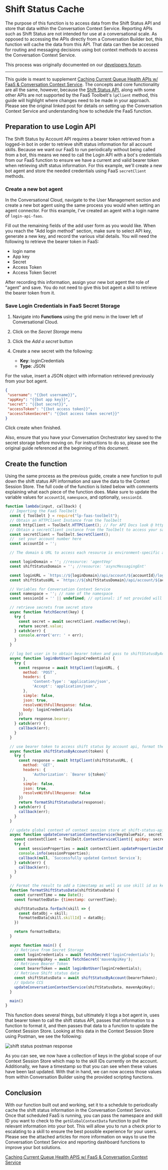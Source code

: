 # Shift Status Cache

The purpose of this function is to access data from the Shift Status API and store that data within the Conversation Context Service. Reporting APIs such as Shift Status are not intended for use at a conversational scale. As opposed to accessing the APIs directly from a Conversation Builder bot, this function will cache the data from this API. That data can then be accessed for routing and messaging decisions using bot context methods to access the Conversation Context Service.

This process was originally documented on our [developers forum](https://talkyard.livepersonai.com/-24/caching-shift-status-api-data-w-faas-conversation-context-service).

---

This guide is meant to supplement [Caching Current Queue Health APIs w/ FaaS & Conversation Context Service](https://talkyard.livepersonai.com/-18/caching-current-queue-health-apis-w-faas-the-context-session-store). The concepts and core functionality are all the same, however, because the [Shift Status API](https://developers.liveperson.com/shift-status-api-methods-get-shift-status-by-account.html), along with some other APIs are not supported by the FaaS Toolbelt's `lpClient` method, this guide will highlight where changes need to be made in your approach. Please see the original linked post for details on setting up the Conversation Context Service and understanding how to schedule the FaaS function.

## Preparation to use Login API

The Shift Status by Account API requires a bearer token retrieved from a logged-in bot in order to retrieve shift status information for all account skills. Because we want our FaaS to run periodically without being called from a bot, this means we need to call the Login API with a bot's credentials from our FaaS function to ensure we have a current and valid bearer token when retrieving shift status information. For this example, we'll create a new bot agent and store the needed credentials using FaaS `secretClient` methods.

### Create a new bot agent

In the Conversational Cloud, navigate to the User Management section and create a new bot agent using the same process you would when setting an agent connector. For this example, I've created an agent with a login name of `login-api-faas`.

Fill out the remaining fields of the add user form as you would like. When you reach the "Add login method" section, make sure to select API key, generate a new key, and record the various vital details. You will need the following to retrieve the bearer token in FaaS:

* login name
* App key
* Secret
* Access Token
* Access Token Secret

After recording this information, assign your new bot agent the role of "agent" and save. You do not need to give this bot agent a skill to retrieve the bearer token from it.

### Save Login Credentials in FaaS Secret Storage

1. Navigate into **Functions** using the grid menu in the lower left of Conversational Cloud.

2. Click on the *Secret Storage* menu
3. Click the *Add a secret* button
4. Create a new secret with the following:
   * **Key**: loginCredentials
   * **Type**: JSON

For the value, insert a JSON object with information retrieved previously from your bot agent.

```json
{
 "username": "{{bot username}}",
 "appKey": "{{bot app key}}",
 "secret": "{{bot secret}}",
 "accessToken": "{{bot access token}}",
 "accessTokenSecret": "{{bot access token secret}}"
}
```

Click create when finished.

Also, ensure that you have your Conversation Orchestrator key saved to the secret storage before moving on. For instructions to do so, please see the original guide referenced at the beginning of this document.

## Create the function

Using the same process as the previous guide, create a new function to pull down the shift status API information and save the data to the Context Session Store. The full code of the function is listed below with comments explaining what each piece of the function does. Make sure to update the variable values for `accountId`, `namespace`, and optionally, `sessionId`.

```js
function lambda(input, callback) {
  // Importing the FaaS Toolbelt
  const { Toolbelt } = require("lp-faas-toolbelt");
  // Obtain an HTTPClient Instance from the Toolbelt
  const httpClient = Toolbelt.HTTPClient(); // For API Docs look @ https://www.npmjs.com/package/request-promise
  // Obtain a secretClient instance from the Toolbelt to access your saved Conversation Orchestrator key
  const secretClient = Toolbelt.SecretClient();
  //  set your account number here
  const accountId = '';

  // The domain & URL to access each resource is environment-specific according to your account number. Use https://developers.liveperson.com/api-guidelines-domain-api.html and enter your account number to retrieve the domain for the referenced resource for each variable

  const loginDomain = ''; //resource: 'agentVep'
  const shiftStatusDomain = ''; //resource: 'asyncMessagingEnt'

  const loginURL = `https://${loginDomain}/api/account/${accountId}/login?v=1.3`;
  const shiftStatusURL = `https://${shiftStatusDomain}/api/account/${accountId}/shift-status`;

  // Variables for Conversation Context Service
  const namespace = ''; // name of the namespace
  const sessionId = '' || undefined; // optional: if not provided will use default session

  // retrieve secrets from secret store
  async function fetchSecret(key) {
    try {
      const secret = await secretClient.readSecret(key);
      return secret.value;
    } catch(err) {
      console.error('err: ' + err);
    }
  }

  // log bot user in to obtain bearer token and pass to shiftStatusByAccount function
  async function loginBotUser(loginCredentials) {
    try {
      const response = await httpClient(loginURL, {
        method: 'POST',
        headers: {
            'Content-Type': 'application/json',
            'Accept': 'application/json',
        },
        simple: false,
        json: true,
        resolveWithFullResponse: false,
        body: loginCredentials
      })
      return response.bearer;
    } catch(err) {
      callback(err);
    }
  }

  // use bearer token to access shift status by account api, format the data, and pass to updateContextWarehouse function
  async function shiftStatusByAccount(token) {
    try {
      const response = await httpClient(shiftStatusURL, {
        method: 'GET',
        headers: {
            'Authorization': `Bearer ${token}`
        },
        simple: false,
        json: true,
        resolveWithFullResponse: false
      })
      return formatShiftStatusData(response);
    } catch(err) {
      callback(err);
    }
  }

  // update global context of context session store at shift-status-api namespace
  async function updateConversationContextService(keyValuePair, secret) {
    const contextClient = Toolbelt.ContextServiceClient({ apiKey: secret, accountId: accountId });
    try {
      const sessionProperties = await contextClient.updatePropertiesInNamespace(namespace, keyValuePair, sessionId);
      console.info(sessionProperties);
      callback(null, `Successfully updated Context Service`);
    } catch(err) {
      callback(err);
    }
  }

  // Format the result to add a timestamp as well as use skill id as key in global context store to make accessing skill id information easier.
  function formatShiftStatusData(shiftStatusData) {
    const currentTime = new Date();
    const formattedData= {timestamp: currentTime};

    shiftStatusData.forEach(skill => {
      const dataObj = skill;
      formattedData[skill.skillId] = dataObj;
    })

    return formattedData;
  }

  async function main() {
    // Retrieve from Secret Storage
    const loginCredentials = await fetchSecret('loginCredentials');
    const mavenApiKey = await fetchSecret('mavenApiKey');
    // Retrieve Bearer Token
    const bearerToken = await loginBotUser(loginCredentials);
    // Retrieve Shift status data
    const shiftStatusData = await shiftStatusByAccount(bearerToken);
    // Update CCS
    updateConversationContextService(shiftStatusData, mavenApiKey);
  }

  main()
}
```

This function does several things, but ultimately it logs a bot agent in, uses that bearer token to call the shift status API, passes that information to a function to format it, and then passes that data to a function to update the Context Session Store. Looking at this data in the Context Session Store using Postman, we see the following:

![shift status postman response](shift-status-postman-response.png)

As you can see, we now have a collection of keys in the global scope of our Context Session Store which map to the skill IDs currently on the account. Additionally, we have a timestamp so that you can see when these values have been last updated. With that in hand, we can now access those values from within Conversation Builder using the provided scripting functions.

## Conclusion

With our function built out and working, set it to a schedule to periodically cache the shift status information in the Conversation Context Service. Once that scheduled FaaS is running, you can pass the namespace and skill ID you want to check to the `getGlobalContextData` function to pull the relevant information into your bot. This will allow you to run a check prior to escalating to a skill to ensure the best possible experience for your users. Please see the attached articles for more information on ways to use the Conversation Context Service and reporting dashboard functions to improve your bot solutions.

[Caching Current Queue Health APIS w/ FaaS & Conversation Context Service](https://talkyard.livepersonai.com/-18/caching-current-queue-health-apis-w-faas-the-context-session-store)
